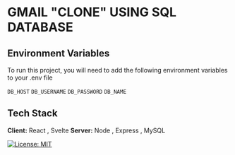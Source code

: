 # GMAIL "CLONE" USING SQL DATABASE

## Environment Variables

To run this project, you will need to add the following environment variables to your .env file

`DB_HOST`
`DB_USERNAME`
`DB_PASSWORD`
`DB_NAME`

## Tech Stack

**Client:** React , Svelte
**Server:** Node , Express , MySQL

[![License: MIT](https://img.shields.io/badge/License-MIT-yellow.svg)](https://opensource.org/licenses/MIT)
